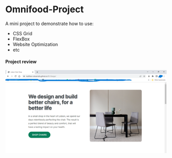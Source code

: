 # Omnifood-Project

A mini project to demonstrate how to use:
<ul>
  <li>CSS Grid</li>
  <li>FlexBox</li>
  <li>Website Optimization</li>
  <li>etc</li>
</ul>

#### Project review
[![Lisbon Char Shop](https://github.com/Matthew-Oduamafu/05-Design/blob/master/design.png?raw=true)](https://omnifood-testing-project.netlify.app/)
